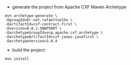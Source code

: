 
* generate the project from Apache CXF Maven Archetype

```
mvn archetype:generate \
-DgroupId=br.net.rafaeltuelho \
-DartifactId=cxf-contract-first \
-Dversion=0.0.1-SNAPSHOT \
-DarchetypeGroupId=org.apache.cxf.archetype \
-DarchetypeArtifactId=cxf-jaxws-javafirst \
-DarchetypeVersion=3.0.4
```

* build the project

```
mvn install
```
